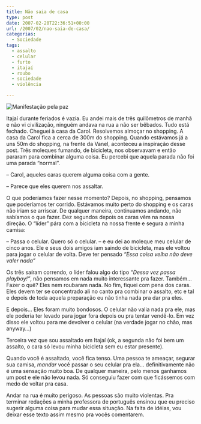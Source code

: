 ```yaml
---
title: Não saia de casa
type: post
date: 2007-02-20T22:36:51+00:00
url: /2007/02/nao-saia-de-casa/
categorias:
  - Sociedade
tags:
  - assalto
  - celular
  - furto
  - itajaí
  - roubo
  - sociedade
  - violência

---
```

![Manifestação pela paz](/wp-content/uploads/2007/02/200px-stopessaismanif.jpg)

Itajaí durante feriados é vazia. Eu andei mais de três quilômetros de manhã e não vi civilização, ninguém andava na rua a não ser bêbados. Tudo está fechado. Cheguei à casa da Carol. Resolvemos almoçar no shopping. A casa da Carol fica a cerca de 300m do shopping. Quando estávamos já a uns 50m do shopping, na frente da Vanel, aconteceu a inspiração desse post. Três moleques fumando, de bicicleta, nos observavam e então pararam para combinar alguma coisa. Eu percebi que aquela parada não foi uma parada “normal”.

– Carol, aqueles caras querem alguma coisa com a gente.

– Parece que eles querem nos assaltar.

O que poderíamos fazer nesse momento? Depois, no shopping, pensamos que poderíamos ter corrido. Estávamos muito perto do shopping e os caras não iriam se arriscar. De qualquer maneira, continuamos andando, não sabíamos o que fazer. Dez segundos depois os caras vêm na nossa direção. O “líder” pára com a bicicleta na nossa frente e segura a minha camisa:

– Passa o celular. Quero só o celular. – e eu dei ao moleque meu celular de cinco anos. Ele e seus dois amigos iam saindo de bicicleta, mas ele voltou para jogar o celular de volta. Deve ter pensado _“Essa coisa velha não deve valer nada”_

Os três saíram correndo, o líder falou algo do tipo _“Dessa vez passa playboy!”_, não pensamos em nada muito interessante pra fazer. Também… Fazer o quê? Eles nem roubaram nada. No fim, fiquei com pena dos caras. Eles devem ter se concentrado ali no canto pra combinar o assalto, etc e tal e depois de toda aquela preparação eu não tinha nada pra dar pra eles.

E depois… Eles foram muito bondosos. O celular não valia nada pra ele, mas ele poderia ter levado para jogar fora depois ou pra tentar vendê-lo. Em vez disso ele voltou para me devolver o celular (na verdade jogar no chão, mas anyway…)

Terceira vez que sou assaltado em Itajaí (ok, a segunda não foi bem um assalto, o cara só levou minha bicicleta sem eu estar presente).

Quando você é assaltado, você fica tenso. Uma pessoa te ameaçar, segurar sua camisa, _mandar_ você passar o seu celular pra ela… definitivamente não é uma sensação muito boa. De qualquer maneira, pelo menos ganhamos um post e ele não levou nada. Só conseguiu fazer com que ficássemos com medo de voltar pra casa.

Andar na rua é muito perigoso. As pessoas são muito violentas. Pra terminar redações a minha professora de português ensinou que eu preciso sugerir alguma coisa para mudar essa situação. Na falta de idéias, vou deixar esse texto assim mesmo pra vocês comentarem.

